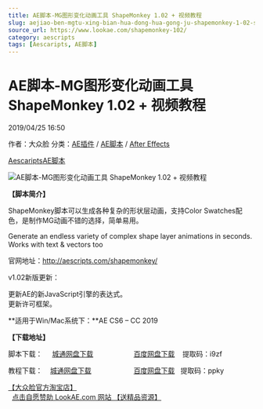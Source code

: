 ```yaml
---
title: AE脚本-MG图形变化动画工具 ShapeMonkey 1.02 + 视频教程
slug: aejiao-ben-mgtu-xing-bian-hua-dong-hua-gong-ju-shapemonkey-1-02-shi-pin-jiao-cheng
source_url: https://www.lookae.com/shapemonkey-102/
category: aescripts
tags: [Aescaripts, AE脚本]
---
```

# AE脚本-MG图形变化动画工具 ShapeMonkey 1.02 + 视频教程

2019/04/25 16:50

作者：大众脸
分类：[AE插件](https://www.lookae.com/after-effects/aechajian/) / [AE脚本](https://www.lookae.com/after-effects/aescripts/) / [After Effects](https://www.lookae.com/after-effects/)

[Aescaripts](https://www.lookae.com/tag/aescaripts/)[AE脚本](https://www.lookae.com/tag/ae%e8%84%9a%e6%9c%ac/)

![AE脚本-MG图形变化动画工具 ShapeMonkey 1.02 + 视频教程](https://www.lookae.com/wp-content/uploads/2019/04/ShapeMonkey.jpg "AE脚本-MG图形变化动画工具 ShapeMonkey 1.02 + 视频教程-LookAE.com")

**【脚本简介】**

ShapeMonkey脚本可以生成各种复杂的形状层动画，支持Color Swatches配色，是制作MG动画不错的选择，简单易用。

Generate an endless variety of complex shape layer animations in seconds. Works with text & vectors too

官网地址：http://aescripts.com/shapemonkey/

v1.02新版更新：

更新AE的新JavaScript引擎的表达式。  
更新许可框架。

**适用于Win/Mac系统下：**AE CS6 – CC 2019

**【下载地址】**

脚本下载：     [城通网盘下载](https://lookae.ctfile.com/fs/680462-368265200)                     [百度网盘下载](https://pan.baidu.com/s/10gSvD8ycd8tnQLUTPPGIuA)    提取码：i9zf

教程下载：    [城通网盘下载](https://lookae.ctfile.com/fs/jhy171345326)                      [百度网盘下载](https://pan.baidu.com/s/1eHoNvQDDI3kC4mB1C-CEIg)   提取码：ppky

[【大众脸官方淘宝店】](https://lookae.taobao.com/)                [点击自愿赞助 LookAE.com 网站 【送精品资源】](https://www.lookae.com/sponsor/)
